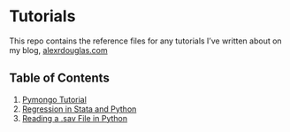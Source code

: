 # Tutorials

This repo contains the reference files for any tutorials I’ve written about on my blog, [alexrdouglas.com](http://alexrdouglas.com)

## Table of Contents

1. [Pymongo Tutorial](https://github.com/alex-douglas/tutorials/tree/master/pymongo_tutorial)
2. [Regression in Stata and Python](https://github.com/alex-douglas/tutorials/tree/master/reg_stata_python)
3. [Reading a .sav File in Python](https://github.com/alex-douglas/tutorials/tree/master/read_sav_file)